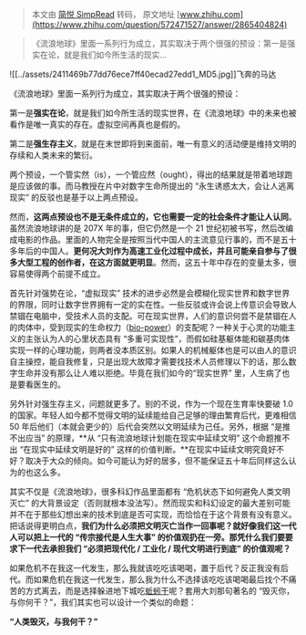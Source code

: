 > 本文由 [简悦 SimpRead](http://ksria.com/simpread/) 转码， 原文地址 [www.zhihu.com](https://www.zhihu.com/question/572471527/answer/2865404824)

> 《流浪地球》里面一系列行为成立，其实取决于两个很强的预设：第一是强实在论，就是我们如今所生活的现实…

![[../assets/2411469b77dd76ece7ff40ecad27edd1_MD5.jpg]]飞奔的马达​

《流浪地球》里面一系列行为成立，其实取决于两个很强的预设：

第一是**强实在论**，就是我们如今所生活的现实世界，在《流浪地球》中的未来也被看作是唯一真实的存在。虚拟空间再真也是假的。

第二是**强生存主义**，就是在末世即将到来面前，唯一有意义的活动便是维持文明的存续和人类未来的繁衍。

两个预设，一个管实然（is），一个管应然（ought），得出的结果就是带着地球跑是应该做的事。而马教授在片中对数字生命所提出的 “永生诱惑太大，会让人逃离现实” 的反驳也是基于以上两点预设。

然而，**这两点预设也不是无条件成立的，它也需要一定的社会条件才能让人认同**。虽然流浪地球讲的是 207X 年的事，但它仍然是一个 21 世纪初被书写，然后改编成电影的作品。里面的人物完全是按照当代中国人的主流意见行事的，而不是五十多年后的中国人。**更何况大刘作为高速工业化过程中成长，并且可能亲自参与了很多大型工程的创作者，在这方面就更明显**。然而，这五十年中存在的变量太多，很容易使得两个前提不成立。

首先针对强势在论，“虚拟现实” 技术的进步必然是会模糊化现实世界和数字世界的界限，同时让数字世界拥有一定的实在性。一些反驳或许会说上传意识会导致人禁锢在电脑中，受技术人员的支配。可在现实世界，人们的意识何尝不是禁锢在人的肉体中，受到现实的生命权力（[bio-power](https://www.zhihu.com/search?q=bio-power&search_source=Entity&hybrid_search_source=Entity&hybrid_search_extra=%7B%22sourceType%22%3A%22answer%22%2C%22sourceId%22%3A2865404824%7D)）的支配呢？一种关于心灵的功能主义的主张认为人的心里状态具有 “多重可实现性”，而假如硅基躯体能和碳基肉体实现一样的心理功能，则两者没本质区别。如果人的机械躯体也是可以由人的意识自主操控，能自我修复，只是出现大故障才需要找技术人员修理以下的话，那么数字生命并没有那么让人难以拒绝。毕竟在我们如今的“现实世界” 里，人生病了也是要看医生的。

另外针对强生存主义，问题就更多了。别的不说，作为一个现在生育率快要破 1.0 的国家。年轻人如今都不觉得文明的延续能给自己足够的理由繁育后代，更难相信 50 年后他们（本就会更少的）后代会突然以文明延续为己任。另外，根据 “是推不出应当” 的原理，**从 “只有流浪地球计划能在现实中延续文明” 这个命题推不出 “在现实中延续文明是好的” 这样的价值判断。**在现实中延续文明究竟好不好？取决于大众的倾向。如今可能认为好的居多，但不能保证五十年后同样这么认为的也这么多。

其实不仅是《流浪地球》，很多科幻作品里面都有 “危机状态下如何避免人类文明灭亡” 的大背景设定（否则就根本没法写）。然而现实和科幻设定的最大差别可能并不在于那些幻想出来的技术到底是否可实现，而恰恰在于这个背景有没有意义。把话说得更明白点，**我们为什么必须把文明灭亡当作一回事呢？就好像我们这一代人可以把上一代的 “传宗接代是人生大事” 的价值观扔在一旁。那凭什么我们要要求下一代去承担我们 “必须把现代化 / 工业化 / 现代文明进行到底” 的价值观呢？**

如果危机不在我这一代发生，那么我就该吃吃该喝喝，置于后代？反正我没有后代。而如果危机在我这一代发生，那么我为什么不选择该吃吃该喝喝最后找个不痛苦的方式离去，而是选择躲进地下城吃[蚯蚓干](https://www.zhihu.com/search?q=%E8%9A%AF%E8%9A%93%E5%B9%B2&search_source=Entity&hybrid_search_source=Entity&hybrid_search_extra=%7B%22sourceType%22%3A%22answer%22%2C%22sourceId%22%3A2865404824%7D)呢？套用大刘那句著名的 “毁灭你，与你何干？”，我们其实也可以设计一个类似的命题：

**“人类毁灭，与我何干？”**